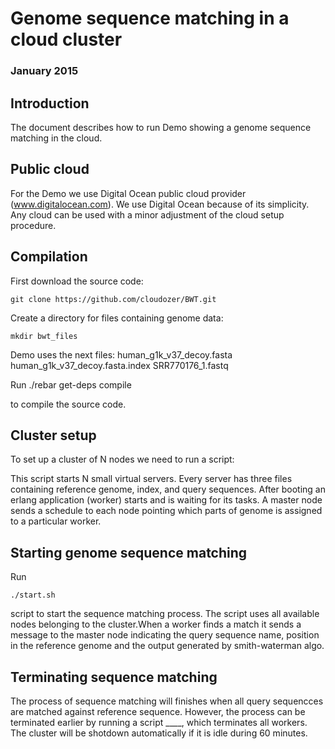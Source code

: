 # Genome sequence matching in a cloud cluster
### January 2015

## Introduction

The document describes how to run Demo showing a genome sequence matching in the cloud. 


## Public cloud

For the Demo we use Digital Ocean public cloud provider (www.digitalocean.com). We use Digital Ocean because of its simplicity. Any cloud can be used with a minor adjustment of the cloud setup procedure. 

## Compilation

First download the source code:

	git clone https://github.com/cloudozer/BWT.git

Create a directory for files containing genome data:

	mkdir bwt_files

Demo uses the next files:
	human_g1k_v37_decoy.fasta
	human_g1k_v37_decoy.fasta.index
	SRR770176_1.fastq

Run 
	./rebar get-deps compile 

to compile the source code.


## Cluster setup
To set up a cluster of N nodes we need to run a script:

This script starts N small virtual servers. Every server has three files containing reference genome, index, and query sequences. After booting an erlang application (worker) starts and is waiting for its tasks.
A master node sends a schedule to each node pointing which parts of genome is assigned to a particular worker.


## Starting genome sequence matching

Run 

	./start.sh

script to start the sequence matching process. The script uses all available nodes belonging to the cluster.When a worker finds a match it sends a message to the master node indicating the query sequence name, position in the reference genome and the output generated by smith-waterman algo.


## Terminating sequence matching

The process of sequence matching will finishes when all query sequencces are matched against reference sequence. However, the process can be terminated earlier by running a script ____, which terminates all workers. The cluster will be shotdown automatically if it is idle during 60 minutes.


